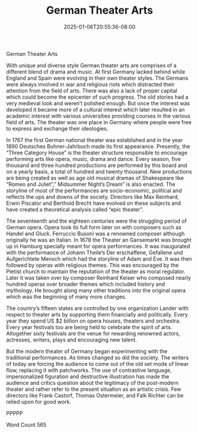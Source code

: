 ﻿---
title: "German Theater Arts"
date: 2025-01-06T20:55:36-08:00
description: "TXT Tips for Web Success"
featured_image: "/images/TXT.jpg"
tags: ["TXT"]
---

German Theater Arts


With unique and diverse style German theater arts are comprises of a different blend of drama and music. At first Germany lacked behind while England and Spain were evolving in their own theater styles. The Germans were always involved in war and religious riots which distracted their attention from the field of arts. There was also a lack of proper capital which could become the epicenter of such progress. The old stories had a very medieval look and weren’t polished enough. But once the interest was developed it became more of a cultural interest which later resulted in an academic interest with various universities providing courses in the various field of arts. The theater was one place in Germany where people were free to express and exchange their ideologies.

In 1767 the first German national theater was established and in the year 1890 Deutsches Buhner-Jahrbuch made its first appearance. Presently, the “Three Category House” is the theater structure responsible to encourage performing arts like opera, music, drama and dance. Every season, five thousand and three hundred productions are performed by this board and on a yearly basis, a total of hundred and twenty thousand. New productions are being created as well as age old musical dramas of Shakespeare like “Romeo and Juliet”,” Midsummer Night’s Dream” is also enacted. The storyline of most of the performances are socio-economic, political and reflects the ups and downs of the society. Directors like Max Reinhard, Erwin Piscator and Berthold Brecht have evolved on these subjects and have created a theoretical analysis called “epic theater”. 

The seventeenth and the eighteen centuries were the struggling period of German opera. Opera took its full form later on with composers such as Handel and Gluck. Ferruccio Busoni was a renowned composer although originally he was an Italian. In 1678 the Theater an Gansemarkt was brought up in Hamburg specially meant for opera performances. It was inaugurated with the performance of Johann Theile’s Der erschaffene, Gefallene und Aufgerichtete Mensch which had the storyline of Adam and Eve. It was then followed by operas with religious themes. This was encouraged by the Pietist church to maintain the reputation of the theater as moral regulator. Later it was taken over by composer Reinhard Keiser who composed nearly hundred operas over broader themes which included history and mythology. He brought along many other traditions into the original opera which was the beginning of many more changes.  

The country’s fifteen states are controlled by one organization Lander with respect to theater arts by supporting them financially and politically. Every year they spend US $2 billion on opera houses, theaters and orchestra. Every year festivals too are being held to celebrate the spirit of arts. Altogether sixty festivals are the venue for rewarding renowned actors, actresses, writers, plays and encouraging new talent. 

But the modern theater of Germany began experimenting with the traditional performances. As times changed so did the society. The writers of today are forcing the audience to come out of the old set mode of linear flow, replacing it with patchworks. The use of contrastive language, impersonalized figuration and destructive illustration has made the audience and critics question about the legitimacy of the post-modern theater and rather refer to the present situation as an artistic crisis. Few directors like Frank Castorf, Thomas Ostermeier, and Falk Richter can be relied upon for good work. 

PPPPP

Word Count 565



